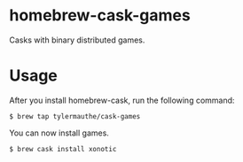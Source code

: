 # homebrew-cask-games

Casks with binary distributed games.

# Usage

After you install homebrew-cask, run the following command:
```
$ brew tap tylermauthe/cask-games
```

You can now install games.

```
$ brew cask install xonotic
```
